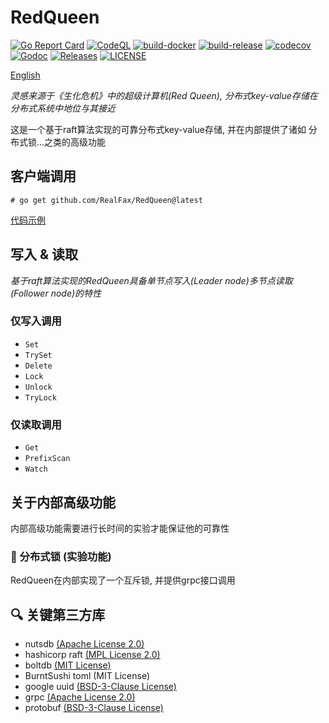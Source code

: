 # RedQueen

[![Go Report Card](https://goreportcard.com/badge/github.com/RealFax/RedQueen)](https://goreportcard.com/report/github.com/RealFax/RedQueen)
[![CodeQL](https://github.com/RealFax/RedQueen/actions/workflows/codeql.yml/badge.svg)](https://github.com/RealFax/RedQueen/actions/workflows/codeql.yml)
[![build-docker](https://github.com/RealFax/RedQueen/actions/workflows/build-docker.yml/badge.svg)](https://github.com/RealFax/RedQueen/actions/workflows/build-docker.yml)
[![build-release](https://github.com/RealFax/RedQueen/actions/workflows/build-release.yml/badge.svg)](https://github.com/RealFax/RedQueen/actions/workflows/build-release.yml)
[![codecov](https://codecov.io/gh/RealFax/RedQueen/branch/master/graph/badge.svg?token=4JL6XDU245)](https://codecov.io/gh/RealFax/RedQueen)
[![Godoc](http://img.shields.io/badge/go-documentation-blue.svg?style=flat-square)](https://godoc.org/github.com/RealFax/RedQueen)
[![Releases](https://img.shields.io/github/release/RealFax/RedQueen/all.svg?style=flat-square)](https://github.com/RealFax/RedQueen/releases)
[![LICENSE](https://img.shields.io/github/license/RealFax/RedQueen.svg?style=flat-square)](https://github.com/RealFax/RedQueen/blob/master/LICENSE)

[English](./README.md)

_灵感来源于《生化危机》中的超级计算机(Red Queen), 分布式key-value存储在分布式系统中地位与其接近_

这是一个基于raft算法实现的可靠分布式key-value存储, 并在内部提供了诸如 分布式锁...之类的高级功能

## 客户端调用
`# go get github.com/RealFax/RedQueen@latest`

[代码示例](https://github.com/RealFax/RedQueen/tree/master/client/example)

## 写入 & 读取
_基于raft算法实现的RedQueen具备单节点写入(Leader node)多节点读取(Follower node)的特性_

### 仅写入调用
- `Set`
- `TrySet`
- `Delete`
- `Lock` <!-- IAF start -->
- `Unlock`
- `TryLock` <!-- IAF end -->

### 仅读取调用
- `Get`
- `PrefixScan`
- `Watch`

## 关于内部高级功能
内部高级功能需要进行长时间的实验才能保证他的可靠性

### 🧪 分布式锁 (实验功能)
RedQueen在内部实现了一个互斥锁, 并提供grpc接口调用

## 🔍 关键第三方库
- nutsdb [(Apache License 2.0)](https://github.com/nutsdb/nutsdb/blob/master/LICENSE)
- hashicorp raft [(MPL License 2.0)](https://github.com/hashicorp/raft/blob/main/LICENSE)
- boltdb [(MIT License)](https://github.com/boltdb/bolt/blob/master/LICENSE)
- BurntSushi toml (MIT License)
- google uuid [(BSD-3-Clause License)](https://github.com/google/uuid/blob/master/LICENSE)
- grpc [(Apache License 2.0)](https://github.com/grpc/grpc-go/blob/master/LICENSE)
- protobuf [(BSD-3-Clause License)](https://github.com/protocolbuffers/protobuf-go/blob/master/LICENSE)
